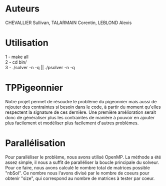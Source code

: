 # Auteurs

CHEVALLIER Sullivan, TALARMAIN Corentin, LEBLOND Alexis

# Utilisation

1 - make all          <br />
2 - cd bin/           <br />
3 - ./solver -n <pigeons> -q <pigeonniers> || ./psolver -n <pigeons> -q <pigeonniers>

# TPPigeonnier

Notre projet permet de résoudre le problème du pigeonnier mais aussi de rejouter des contraintes si besoin dans le code, 
à partir du moment qu'elles respectent la signature de ces dernière.
Une première amélioration serait donc de généraliser plus les contraintes de manière à pouvoir en ajouter plus facilement et modéliser plus facilement d'autres problèmes.

# Parallélisation

Pour paralléliser le problème, nous avons utilisé OpenMP. La méthode a été assez simple, il nous a suffit de paralléliser la boucle principale du solveur. Pour ce faire, nous avons calculé le nombre total de matrices possible "nbSol". Ce nombre nous l'avons divisé par le nombre de coeurs pour obtenir "size", qui correspond au nombre de matrices à tester par coeur.